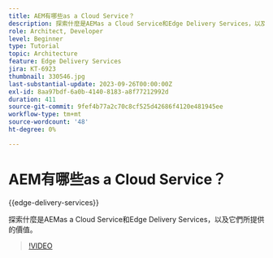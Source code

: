 ```yaml
---
title: AEM有哪些as a Cloud Service？
description: 探索什麼是AEMas a Cloud Service和Edge Delivery Services，以及它們所提供的價值。
role: Architect, Developer
level: Beginner
type: Tutorial
topic: Architecture
feature: Edge Delivery Services
jira: KT-6923
thumbnail: 330546.jpg
last-substantial-update: 2023-09-26T00:00:00Z
exl-id: 8aa97bdf-6a0b-4140-8183-a8f77212992d
duration: 411
source-git-commit: 9fef4b77a2c70c8cf525d42686f4120e481945ee
workflow-type: tm+mt
source-wordcount: '48'
ht-degree: 0%

---
```


# AEM有哪些as a Cloud Service？

{{edge-delivery-services}}

探索什麼是AEMas a Cloud Service和Edge Delivery Services，以及它們所提供的價值。

>[!VIDEO](https://video.tv.adobe.com/v/330546?quality=12&learn=on)
